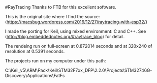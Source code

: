 #RayTracing
Thanks to FTB for this excellent software.

This is the original site where I find the source: (https://macsbug.wordpress.com/2016/12/27/raytracing-with-esp32/)

I made the porting for Keil, using mixed environment: C and C++.
See (http://blog.embeddednotes.org/#raytrace_blog) for detail.

The rendeing run on full-screen at 0.872014 seconds and at 320x240 of resolution at 0.5391 seconds. 

The projects run on my computer under this path:

C:\Keil_v5\ARM\Pack\Keil\STM32F7xx_DFP\2.2.0\Projects\STM32746G-Discovery\Applications\FatFs

